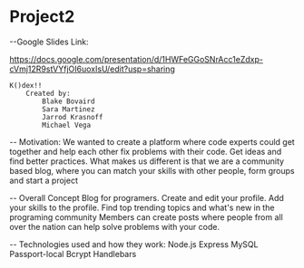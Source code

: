 # Project2
--Google Slides Link:

 https://docs.google.com/presentation/d/1HWFeGGoSNrAcc1eZdxp-cVmj12R9stVYfjOI6uoxIsU/edit?usp=sharing
    
    K()dex!!
        Created by:
            Blake Bovaird
            Sara Martinez
            Jarrod Krasnoff
            Michael Vega 

-- Motivation:
We wanted to create a platform where code experts could get together and help each other fix problems with their code. Get ideas and find better practices. 
What makes us different is that we are a community based blog, where you can match your skills with other people, form groups and start a project 

-- Overall Concept 
Blog for programers.
Create and edit your profile. Add your skills to the profile.
Find top trending topics and what's new in the programing community 
Members can create posts where people from all over the nation can help solve problems with your code.

-- Technologies used and how they work:
Node.js 
Express
MySQL
Passport-local
Bcrypt
Handlebars 





